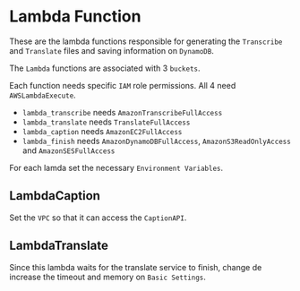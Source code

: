 # Lambda Function

These are the lambda functions responsible for generating the `Transcribe` and `Translate`
files and saving information on `DynamoDB`.

The `Lambda` functions are associated with 3 `buckets`.

Each function needs specific `IAM` role permissions.
All 4 need `AWSLambdaExecute`.

* `lambda_transcribe` needs `AmazonTranscribeFullAccess`
* `lambda_translate` needs `TranslateFullAccess`
* `lambda_caption` needs `AmazonEC2FullAccess`
* `lambda_finish` needs `AmazonDynamoDBFullAccess`, `AmazonS3ReadOnlyAccess` and `AmazonSESFullAccess`

For each lamda set the necessary `Environment Variables`.

## LambdaCaption

Set the `VPC` so that it can access the `CaptionAPI`.

## LambdaTranslate

Since this lambda waits for the translate service to finish, change de increase the timeout and memory on `Basic Settings`.
